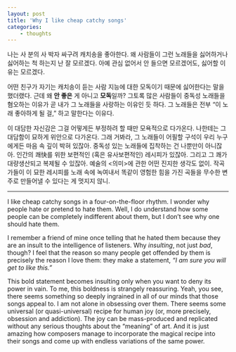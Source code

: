 ```yaml
--- 
layout: post 
title: 'Why I like cheap catchy songs'
categories:
    - thoughts
---
```


나는 사 분의 사 박자 싸구려 캐치송을 좋아한다. 
왜 사람들이 그런 노래들을 싫어하거나 싫어하는 척 하는지 난 잘 모르겠다. 아예 관심 없어서 안 들으면 모르겠어도, 싫어할 이유는 모르겠다.

어떤 친구가 자기는 캐치송이 듣는 사람 지능에 대한 모독이기 때문에 싫어한다는 말을 했더랬다.
근데 왜 **안 좋은** 게 아니고 **모독**일까? 그토록 많은 사람들이 중독성 노래들을 혐오하는 이유가 곧 내가 그 노래들을 사랑하는 이유인 듯 하다. 
그 노래들은 전부 “이 노래 좋아하게 될 걸,” 하고 말한다는 이유다.

이 대담한 자신감은 그걸 어떻게든 부정하려 할 때만 모욕적으로 다가온다. 
나한테는 그 대담함이 묘하게 위안으로 다가온다. 
그래 거봐라, 그 노래들이 어필할 구석이 우리 누구에게든 마음 속 깊이 박혀 있잖아. 중독성 있는 노래들에 집착하는 건 나뿐만이 아니잖아. 
인간의 쾌快를 위한 보편적인 (혹은 유사보편적인) 레시피가 있잖아. 
그리고 그 쾌가 대량생산되고 복제될 수 있잖아. 예술의 <의미>에 관한 어떤 진지한 생각도 없이. 
작곡가들이 이 묘한 레시피를 노래 속에 녹여내서 똑같이 영험한 힘을 가진 곡들을 무수한 변주로 만들어낼 수 있다는 게 멋지지 않니.

---

I like cheap catchy songs in a four-on-the-floor rhythm. 
I wonder why people hate or pretend to hate them. 
Well, I do understand how some people can be completely indifferent about them, but I don’t see why one should hate them.

I remember a friend of mine once telling that he hated them because they are an insult to the intelligence of listeners.
Why *insulting*, not just *bad*, though? I feel that the reason so many people get offended by them is precisely the reason I love them: they make a statement, *“I am sure you will get to like this.”*

This bold statement becomes insulting only when you want to deny its power in vain. 
To me, this boldness is strangely reassuring. Yeah, you see, there seems something so deeply ingrained in all of our minds that those songs appeal to. 
I am not alone in obsessing over them. There seems some universal (or quasi-universal) recipe for human joy (or, more precisely, obsession and addiction). 
The joy can be mass-produced and replicated without any serious thoughts about the “meaning” of art. 
And it is just amazing how composers manage to incorporate the magical recipe into their songs and come up with endless variations of the same power.
